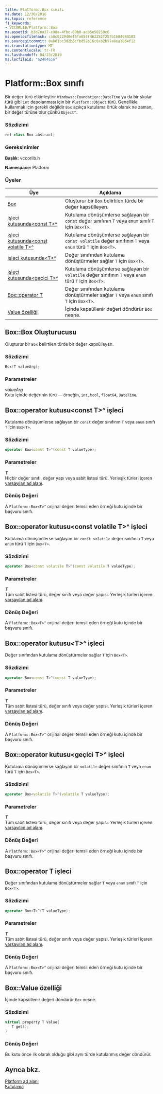 ```yaml
---
title: Platform::Box sınıfı
ms.date: 12/30/2016
ms.topic: reference
f1_keywords:
- VCCORLIB/Platform::Box
ms.assetid: b3d7ea37-e98a-4fbc-80b0-ad35e50250c6
ms.openlocfilehash: ca8c9229d0ef5fa654f462282f257b1684984102
ms.sourcegitcommit: 0ab61bc3d2b6cfbd52a16c6ab2b97a8ea1864f12
ms.translationtype: MT
ms.contentlocale: tr-TR
ms.lasthandoff: 04/23/2019
ms.locfileid: "62404656"
---
```

# <a name="platformbox-class"></a>Platform::Box sınıfı

Bir değer türü etkinleştirir `Windows::Foundation::DateTime` ya da bir skalar türü gibi `int` depolanması için bir `Platform::Object` türü. Genellikle kullanmak için gerekli değildir `Box` açıkça kutulama örtük olarak ne zaman, bir değer türüne olur çünkü `Object^`.

### <a name="syntax"></a>Sözdizimi

```cpp
ref class Box abstract;
```

### <a name="requirements"></a>Gereksinimler

**Başlık:** vccorlib.h

**Namespace:** Platform

### <a name="members"></a>Üyeler

|Üye|Açıklama|
|------------|-----------------|
|[Box](#ctor) | Oluşturur bir `Box` belirtilen türde bir değer kapsülleyen. |
|[işleci kutusunda&lt;const T&gt;^](#box-const-t) | Kutulama dönüşümlerse sağlayan bir `const` değer sınıfının `T` veya `enum` sınıfı `T` için `Box<T>`. |
|[işleci kutusunda&lt;const volatile T&gt;^](#box-const-volatile-t) | Kutulama dönüşümlerse sağlayan bir `const volatile` değer sınıfının `T` veya `enum` türü `T` için `Box<T>`. |
|[işleci kutusunda&lt;T&gt;^](#box-t) | Değer sınıfından kutulama dönüştürmeler sağlar `T` için `Box<T>`. |
|[işleci kutusunda&lt;geçici T&gt;^](#box-volatile-t) | Kutulama dönüşümlerse sağlayan bir `volatile` değer sınıfının `T` veya `enum` türü `T` için `Box<T>`. |
|[Box::operator T](#t) | Değer sınıfından kutulama dönüştürmeler sağlar `T` veya `enum` sınıfı `T` için `Box<T>`. |
|[Value özelliği](#value) | İçinde kapsüllenir değeri döndürür `Box` nesne. |

## <a name="ctor"></a> Box::Box Oluşturucusu

Oluşturur bir `Box` belirtilen türde bir değer kapsülleyen.

### <a name="syntax"></a>Sözdizimi

```cpp
Box(T valueArg);
```

### <a name="parameters"></a>Parametreler

*valueArg*<br/>
Kutu içinde değerinin türü — örneğin, `int`, `bool`, `float64`, `DateTime`.

## <a name="box-const-t"></a> Box::operator kutusu&lt;const T&gt;^ işleci

Kutulama dönüşümlerse sağlayan bir `const` değer sınıfının `T` veya `enum` sınıfı `T` için `Box<T>`.

### <a name="syntax"></a>Sözdizimi

```cpp
operator Box<const T>^(const T valueType);
```

### <a name="parameters"></a>Parametreler

*T*<br/>
Hiçbir değer sınıfı, değer yapı veya sabit listesi türü. Yerleşik türleri içeren [varsayılan ad alanı](../cppcx/default-namespace.md).

### <a name="return-value"></a>Dönüş Değeri

A `Platform::Box<T>^` orijinal değeri temsil eden örneği kutu içinde bir başvuru sınıfı.

## <a name="box-const-volatile-t"></a> Box::operator kutusu&lt;const volatile T&gt;^ işleci

Kutulama dönüşümlerse sağlayan bir `const volatile` değer sınıfının `T` veya `enum` türü `T` için `Box<T>`.

### <a name="syntax"></a>Sözdizimi

```cpp
operator Box<const volatile T>^(const volatile T valueType);
```

### <a name="parameters"></a>Parametreler

*T*<br/>
Tüm sabit listesi türü, değer sınıfı veya değer yapısı. Yerleşik türleri içeren [varsayılan ad alanı](../cppcx/default-namespace.md).

### <a name="return-value"></a>Dönüş Değeri

A `Platform::Box<T>^` orijinal değeri temsil eden örneği kutu içinde bir başvuru sınıfı.

## <a name="box-t"></a> Box::operator kutusu&lt;T&gt;^ işleci

Değer sınıfından kutulama dönüştürmeler sağlar `T` için `Box<T>`.

### <a name="syntax"></a>Sözdizimi

```cpp
operator Box<const T>^(const T valueType);
```

### <a name="parameters"></a>Parametreler

*T*<br/>
Tüm sabit listesi türü, değer sınıfı veya değer yapısı. Yerleşik türleri içeren [varsayılan ad alanı](../cppcx/default-namespace.md).

### <a name="return-value"></a>Dönüş Değeri

A `Platform::Box<T>^` orijinal değeri temsil eden örneği kutu içinde bir başvuru sınıfı.

## <a name="box-volatile-t"></a> Box::operator kutusu&lt;geçici T&gt;^ işleci

Kutulama dönüşümlerse sağlayan bir `volatile` değer sınıfının `T` veya `enum` türü `T` için `Box<T>`.

### <a name="syntax"></a>Sözdizimi

```cpp
operator Box<volatile T>^(volatile T valueType);
```

### <a name="parameters"></a>Parametreler

*T*<br/>
Tüm sabit listesi türü, değer sınıfı veya değer yapısı. Yerleşik türleri içeren [varsayılan ad alanı](../cppcx/default-namespace.md).

### <a name="return-value"></a>Dönüş Değeri

A `Platform::Box<T>^` orijinal değeri temsil eden örneği kutu içinde bir başvuru sınıfı.

## <a name="t"></a>  Box::operator T işleci

Değer sınıfından kutulama dönüştürmeler sağlar `T` veya `enum` sınıfı `T` için `Box<T>`.

### <a name="syntax"></a>Sözdizimi

```cpp
operator Box<T>^(T valueType);
```

### <a name="parameters"></a>Parametreler

*T*<br/>
Tüm sabit listesi türü, değer sınıfı veya değer yapısı. Yerleşik türleri içeren [varsayılan ad alanı](../cppcx/default-namespace.md).

### <a name="return-value"></a>Dönüş Değeri

A `Platform::Box<T>^` orijinal değeri temsil eden örneği kutu içinde bir başvuru sınıfı.

## <a name="value"></a> Box::Value özelliği

İçinde kapsüllenir değeri döndürür `Box` nesne.

### <a name="syntax"></a>Sözdizimi

```cpp
virtual property T Value{
   T get();
}
```

### <a name="return-value"></a>Dönüş Değeri

Bu kutu önce ilk olarak olduğu gibi aynı türde kutulanmış değer döndürür.

## <a name="see-also"></a>Ayrıca bkz.

[Platform ad alanı](../cppcx/platform-namespace-c-cx.md)<br/>
[Kutulama](../cppcx/boxing-c-cx.md)

